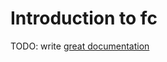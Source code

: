 # Introduction to fc

TODO: write [great documentation](http://jacobian.org/writing/great-documentation/what-to-write/)
